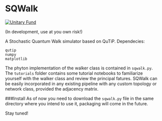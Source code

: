 # SQWalk

[![Unitary Fund](https://img.shields.io/badge/Supported%20By-UNITARY%20FUND-brightgreen.svg?style=for-the-badge)](http://unitary.fund)

(In development, use at you own risk!)

A Stochastic Quantum Walk simulator based on QuTiP.
Dependecies:
```
qutip
numpy
matplotlib
```

The phyton implementation of the walker class is contained in ```sqwalk.py```.
The ```tutorials```  folder contains some tutorial notebooks to familiarize yourself with the
walker class and review the principal fatures.
SQWalk can be easily incorporated in any existing pipeline with any custom topology or 
network class, provided the adjacency matrix. 

###Install
As of now you need to download the ```sqwalk.py``` file in the same directory where
you intend to use it, packaging will come in the future. 

Stay tuned!


